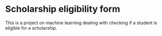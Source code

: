 # Scholarship eligibility form
 This is a project on machine learning dealing with checking if a student is eligible for a scholarship.
 
